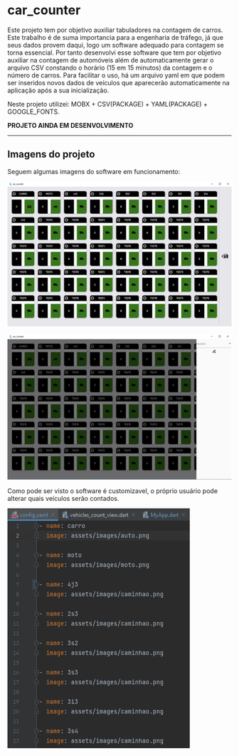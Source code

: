 # car_counter

Este projeto tem por objetivo auxiliar tabuladores na contagem de carros. Este trabalho é de suma importancia para a engenharia de tráfego, já que seus dados provem daqui, logo um software adequado para contagem se torna essencial. Por tanto desenvolvi esse software que tem por objetivo auxiliar na contagem de automóveis além de automaticamente gerar o arquivo CSV constando o horário (15 em 15 minutos) da contagem e o número de carros. Para facilitar o uso, há um arquivo yaml em que podem ser inseridos novos dados de veículos que aparecerão automaticamente na aplicação após a sua inicialização.

Neste projeto utilizei: MOBX + CSV(PACKAGE) + YAML(PACKAGE) + GOOGLE_FONTS.


**PROJETO AINDA EM DESENVOLVIMENTO**


____________________


## Imagens do projeto

Seguem algumas imagens do software em funcionamento:

![Homepage](./assets/readme/screen.png "Homepage")

![Drawer](./assets/readme/drawer.png "Drawer")

Como pode ser visto o software é customizavel, o próprio usuário pode alterar quais veículos serão contados.

![YAML](./assets/readme/yaml.png "YAML")

